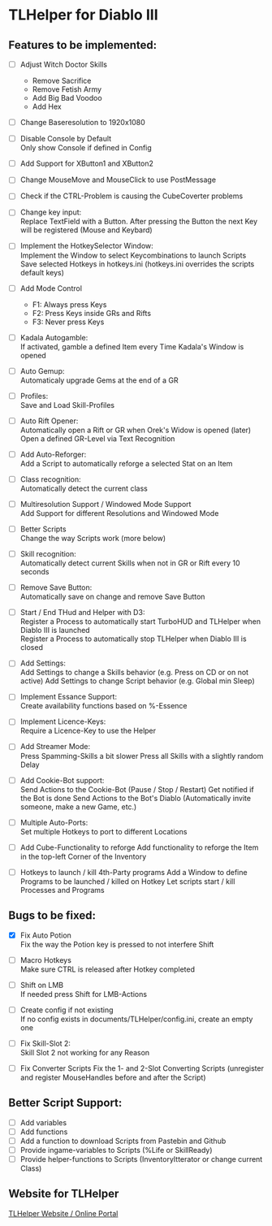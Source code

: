 # TLHelper for Diablo III

## Features to be implemented:
- [ ] Adjust Witch Doctor Skills
  - Remove Sacrifice
  - Remove Fetish Army
  - Add Big Bad Voodoo
  - Add Hex

- [ ] Change Baseresolution to 1920x1080

- [ ] Disable Console by Default  
  Only show Console if defined in Config
  
- [ ] Add Support for XButton1 and XButton2

- [ ] Change MouseMove and MouseClick to use PostMessage

- [ ] Check if the CTRL-Problem is causing the CubeCoverter problems

- [ ] Change key input:  
  Replace TextField with a Button. After pressing the Button the next Key will be registered (Mouse and Keybard)
  
- [ ] Implement the HotkeySelector Window:  
  Implement the Window to select Keycombinations to launch Scripts
  Save selected Hotkeys in hotkeys.ini (hotkeys.ini overrides the scripts default keys)
  
- [ ] Add Mode Control
  - F1: Always press Keys
  - F2: Press Keys inside GRs and Rifts
  - F3: Never press Keys
  
- [ ] Kadala Autogamble:  
  If activated, gamble a defined Item every Time Kadala's Window is opened
  
- [ ] Auto Gemup:  
  Automaticaly upgrade Gems at the end of a GR
  
- [ ] Profiles:  
  Save and Load Skill-Profiles

- [ ] Auto Rift Opener:  
  Automatically open a Rift or GR when Orek's Widow is opened
  (later) Open a defined GR-Level via Text Recognition

- [ ] Add Auto-Reforger:  
  Add a Script to automatically reforge a selected Stat on an Item
  
- [ ] Class recognition:  
  Automatically detect the current class
  
- [ ] Multiresolution Support / Windowed Mode Support  
  Add Support for different Resolutions and Windowed Mode
  
- [ ] Better Scripts  
  Change the way Scripts work (more below)
  
- [ ] Skill recognition:  
  Automatically detect current Skills when not in GR or Rift every 10 seconds
  
- [ ] Remove Save Button:  
  Automatically save on change and remove Save Button
  
- [ ] Start / End THud and Helper with D3:  
  Register a Process to automatically start TurboHUD and TLHelper when Diablo III is launched  
  Register a Process to automatically stop TLHelper when Diablo III is closed
  
- [ ] Add Settings:  
  Add Settings to change a Skills behavior (e.g. Press on CD or on not active)
  Add Settings to change Script behavior (e.g. Global min Sleep)
  
- [ ] Implement Essance Support:  
  Create availability functions based on %-Essence
  
- [ ] Implement Licence-Keys:  
  Require a Licence-Key to use the Helper
  
- [ ] Add Streamer Mode:  
  Press Spamming-Skills a bit slower
  Press all Skills with a slightly random Delay
  
- [ ] Add Cookie-Bot support:  
  Send Actions to the Cookie-Bot (Pause / Stop / Restart)
  Get notified if the Bot is done
  Send Actions to the Bot's Diablo (Automatically invite someone, make a new Game, etc.)
  
- [ ] Multiple Auto-Ports:  
  Set multiple Hotkeys to port to different Locations
  
- [ ] Add Cube-Functionality to reforge
  Add functionality to reforge the Item in the top-left Corner of the Inventory
  
- [ ] Hotkeys to launch / kill 4th-Party programs
  Add a Window to define Programs to be launched / killed on Hotkey
  Let scripts start / kill Processes and Programs
  
## Bugs to be fixed:
- [x] Fix Auto Potion  
  Fix the way the Potion key is pressed to not interfere Shift

- [ ] Macro Hotkeys  
  Make sure CTRL is released after Hotkey completed
  
- [ ] Shift on LMB  
  If needed press Shift for LMB-Actions
  
- [ ] Create config if not existing  
  If no config exists in documents/TLHelper/config.ini, create an empty one

- [ ] Fix Skill-Slot 2:  
  Skill Slot 2 not working for any Reason
  
- [ ] Fix Converter Scripts
  Fix the 1- and 2-Slot Converting Scripts (unregister and register MouseHandles before and after the Script)
  
## Better Script Support:
- [ ] Add variables
- [ ] Add functions
- [ ] Add a function to download Scripts from Pastebin and Github
- [ ] Provide ingame-variables to Scripts (%Life or SkillReady)
- [ ] Provide helper-functions to Scripts (InventoryItterator or change current Class)

## Website for TLHelper
[TLHelper Website / Online Portal](https://github.com/FischerEnterprise/tlhelper-temp/blob/master/WEBSITE.md)

